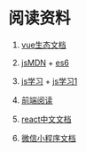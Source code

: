 # 阅读资料

1. [vue生态文档](https://cn.vuejs.org/v2/guide/)

2. [jsMDN](https://developer.mozilla.org/zh-CN/docs/Web/JavaScript) + [es6](http://es6.ruanyifeng.com/#README)

3. [js学习](https://zh.javascript.info/) + [js学习1](https://yangbo5207.github.io/wutongluo/)

4. [前端阅读](https://www.zhangxinxu.com/wordpress/)

5. [react中文文档](https://react-1251415695.cos-website.ap-chengdu.myqcloud.com/)

6. [微信小程序文档](https://developers.weixin.qq.com/miniprogram/dev/framework/)
